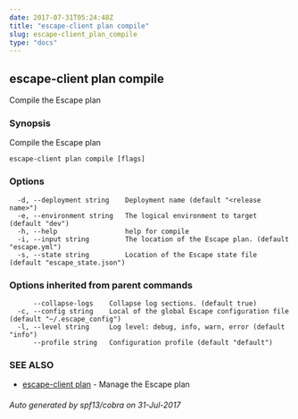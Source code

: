 ```yaml
---
date: 2017-07-31T05:24:48Z
title: "escape-client plan compile"
slug: escape-client_plan_compile
type: "docs"
---
```

## escape-client plan compile

Compile the Escape plan

### Synopsis


Compile the Escape plan

```
escape-client plan compile [flags]
```

### Options

```
  -d, --deployment string    Deployment name (default "<release name>")
  -e, --environment string   The logical environment to target (default "dev")
  -h, --help                 help for compile
  -i, --input string         The location of the Escape plan. (default "escape.yml")
  -s, --state string         Location of the Escape state file (default "escape_state.json")
```

### Options inherited from parent commands

```
      --collapse-logs    Collapse log sections. (default true)
  -c, --config string    Local of the global Escape configuration file (default "~/.escape_config")
  -l, --level string     Log level: debug, info, warn, error (default "info")
      --profile string   Configuration profile (default "default")
```

### SEE ALSO
* [escape-client plan](../escape-client_plan/)	 - Manage the Escape plan

###### Auto generated by spf13/cobra on 31-Jul-2017
